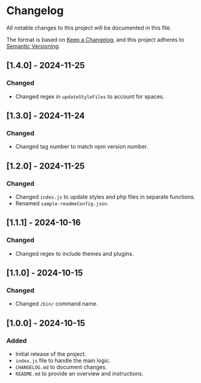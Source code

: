 # Changelog

All notable changes to this project will be documented in this file.

The format is based on [Keep a Changelog](https://keepachangelog.com/en/1.0.0/), and this project adheres to [Semantic Versioning](https://semver.org/spec/v2.0.0.html).

## [1.4.0] - 2024-11-25
### Changed
- Changed regex in `updateStyleFiles` to account for spaces.

## [1.3.0] - 2024-11-24
### Changed
- Changed tag number to match npm version number.

## [1.2.0] - 2024-11-25
### Changed
- Changed `index.js` to update styles and php files in separate functions.
- Renamed `sample-readmeConfig.json`.

## [1.1.1] - 2024-10-16
### Changed
- Changed regex to include themes and plugins.

## [1.1.0] - 2024-10-15
### Changed
- Changed `/bin/` command name.

## [1.0.0] - 2024-10-15
### Added
- Initial release of the project.
- `index.js` file to handle the main logic.
- `CHANGELOG.md` to document changes.
- `README.md` to provide an overview and instructions.